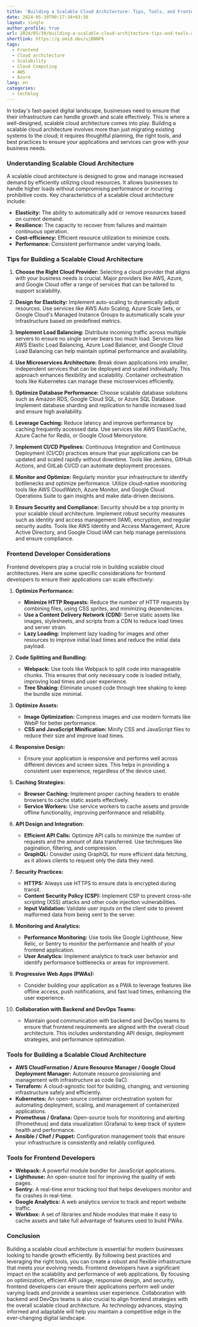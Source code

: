 ```yaml
---
title: 'Building a Scalable Cloud Architecture: Tips, Tools, and Frontend Considerations'
date: 2024-05-30T00:17:34+03:30
layout: single
author_profile: true
url: 2024/05/30/building-a-scalable-cloud-architecture-tips-and-tools-and-frontend-considerations/
shortlink: https://g.omid.dev/ujBNNF6
tags:
  - Frontend
  - Cloud architecture
  - Scalability
  - Cloud Computing
  - AWS
  - Azure
lang: en
categories: 
  - techblog
---
```

In today's fast-paced digital landscape, businesses need to ensure that their infrastructure can handle growth and scale effectively. This is where a well-designed, scalable cloud architecture comes into play. Building a scalable cloud architecture involves more than just migrating existing systems to the cloud; it requires thoughtful planning, the right tools, and best practices to ensure your applications and services can grow with your business needs.

### Understanding Scalable Cloud Architecture

A scalable cloud architecture is designed to grow and manage increased demand by efficiently utilizing cloud resources. It allows businesses to handle higher loads without compromising performance or incurring prohibitive costs. Key characteristics of a scalable cloud architecture include:

- **Elasticity:** The ability to automatically add or remove resources based on current demand.
- **Resilience:** The capacity to recover from failures and maintain continuous operation.
- **Cost-efficiency:** Efficient resource utilization to minimize costs.
- **Performance:** Consistent performance under varying loads.

### Tips for Building a Scalable Cloud Architecture

1. **Choose the Right Cloud Provider:**
   Selecting a cloud provider that aligns with your business needs is crucial. Major providers like AWS, Azure, and Google Cloud offer a range of services that can be tailored to support scalability.

2. **Design for Elasticity:**
   Implement auto-scaling to dynamically adjust resources. Use services like AWS Auto Scaling, Azure Scale Sets, or Google Cloud's Managed Instance Groups to automatically scale your infrastructure based on predefined metrics.

3. **Implement Load Balancing:**
   Distribute incoming traffic across multiple servers to ensure no single server bears too much load. Services like AWS Elastic Load Balancing, Azure Load Balancer, and Google Cloud Load Balancing can help maintain optimal performance and availability.

4. **Use Microservices Architecture:**
   Break down applications into smaller, independent services that can be deployed and scaled individually. This approach enhances flexibility and scalability. Container orchestration tools like Kubernetes can manage these microservices efficiently.

5. **Optimize Database Performance:**
   Choose scalable database solutions such as Amazon RDS, Google Cloud SQL, or Azure SQL Database. Implement database sharding and replication to handle increased load and ensure high availability.

6. **Leverage Caching:**
   Reduce latency and improve performance by caching frequently accessed data. Use services like AWS ElastiCache, Azure Cache for Redis, or Google Cloud Memorystore.

7. **Implement CI/CD Pipelines:**
   Continuous Integration and Continuous Deployment (CI/CD) practices ensure that your applications can be updated and scaled rapidly without downtime. Tools like Jenkins, GitHub Actions, and GitLab CI/CD can automate deployment processes.

8. **Monitor and Optimize:**
   Regularly monitor your infrastructure to identify bottlenecks and optimize performance. Utilize cloud-native monitoring tools like AWS CloudWatch, Azure Monitor, and Google Cloud Operations Suite to gain insights and make data-driven decisions.

9. **Ensure Security and Compliance:**
   Security should be a top priority in your scalable cloud architecture. Implement robust security measures such as identity and access management (IAM), encryption, and regular security audits. Tools like AWS Identity and Access Management, Azure Active Directory, and Google Cloud IAM can help manage permissions and ensure compliance.

### Frontend Developer Considerations

Frontend developers play a crucial role in building scalable cloud architectures. Here are some specific considerations for frontend developers to ensure their applications can scale effectively:

1. **Optimize Performance:**
   - **Minimize HTTP Requests:** Reduce the number of HTTP requests by combining files, using CSS sprites, and minimizing dependencies.
   - **Use a Content Delivery Network (CDN):** Serve static assets like images, stylesheets, and scripts from a CDN to reduce load times and server strain.
   - **Lazy Loading:** Implement lazy loading for images and other resources to improve initial load times and reduce the initial data payload.

2. **Code Splitting and Bundling:**
   - **Webpack:** Use tools like Webpack to split code into manageable chunks. This ensures that only necessary code is loaded initially, improving load times and user experience.
   - **Tree Shaking:** Eliminate unused code through tree shaking to keep the bundle size minimal.

3. **Optimize Assets:**
   - **Image Optimization:** Compress images and use modern formats like WebP for better performance.
   - **CSS and JavaScript Minification:** Minify CSS and JavaScript files to reduce their size and improve load times.

4. **Responsive Design:**
   - Ensure your application is responsive and performs well across different devices and screen sizes. This helps in providing a consistent user experience, regardless of the device used.

5. **Caching Strategies:**
   - **Browser Caching:** Implement proper caching headers to enable browsers to cache static assets effectively.
   - **Service Workers:** Use service workers to cache assets and provide offline functionality, improving performance and reliability.

6. **API Design and Integration:**
   - **Efficient API Calls:** Optimize API calls to minimize the number of requests and the amount of data transferred. Use techniques like pagination, filtering, and compression.
   - **GraphQL:** Consider using GraphQL for more efficient data fetching, as it allows clients to request only the data they need.

7. **Security Practices:**
   - **HTTPS:** Always use HTTPS to ensure data is encrypted during transit.
   - **Content Security Policy (CSP):** Implement CSP to prevent cross-site scripting (XSS) attacks and other code injection vulnerabilities.
   - **Input Validation:** Validate user inputs on the client side to prevent malformed data from being sent to the server.

8. **Monitoring and Analytics:**
   - **Performance Monitoring:** Use tools like Google Lighthouse, New Relic, or Sentry to monitor the performance and health of your frontend application.
   - **User Analytics:** Implement analytics to track user behavior and identify performance bottlenecks or areas for improvement.

9. **Progressive Web Apps (PWAs):**
   - Consider building your application as a PWA to leverage features like offline access, push notifications, and fast load times, enhancing the user experience.

10. **Collaboration with Backend and DevOps Teams:**
    - Maintain good communication with backend and DevOps teams to ensure that frontend requirements are aligned with the overall cloud architecture. This includes understanding API design, deployment strategies, and performance optimization.

### Tools for Building a Scalable Cloud Architecture

- **AWS CloudFormation / Azure Resource Manager / Google Cloud Deployment Manager:** Automate resource provisioning and management with infrastructure as code (IaC).
- **Terraform:** A cloud-agnostic tool for building, changing, and versioning infrastructure safely and efficiently.
- **Kubernetes:** An open-source container orchestration system for automating deployment, scaling, and management of containerized applications.
- **Prometheus / Grafana:** Open-source tools for monitoring and alerting (Prometheus) and data visualization (Grafana) to keep track of system health and performance.
- **Ansible / Chef / Puppet:** Configuration management tools that ensure your infrastructure is consistently and reliably configured.

### Tools for Frontend Developers

- **Webpack:** A powerful module bundler for JavaScript applications.
- **Lighthouse:** An open-source tool for improving the quality of web pages.
- **Sentry:** A real-time error tracking tool that helps developers monitor and fix crashes in real-time.
- **Google Analytics:** A web analytics service to track and report website traffic.
- **Workbox:** A set of libraries and Node modules that make it easy to cache assets and take full advantage of features used to build PWAs.

### Conclusion

Building a scalable cloud architecture is essential for modern businesses looking to handle growth efficiently. By following best practices and leveraging the right tools, you can create a robust and flexible infrastructure that meets your evolving needs. Frontend developers have a significant impact on the scalability and performance of web applications. By focusing on optimization, efficient API usage, responsive design, and security, frontend developers can ensure their applications perform well under varying loads and provide a seamless user experience. Collaboration with backend and DevOps teams is also crucial to align frontend strategies with the overall scalable cloud architecture. As technology advances, staying informed and adaptable will help you maintain a competitive edge in the ever-changing digital landscape.
